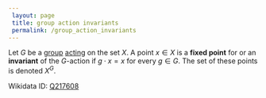 ```yaml
---
 layout: page
 title: group action invariants
 permalink: /group_action_invariants
---
```

Let $G$ be a [group](https://defsmath.github.io/DefsMath/group) [acting](https://defsmath.github.io/DefsMath/group_action) on the set $X$. A point $x\in X$ is a **fixed point** for or an **invariant** of the $G$-action if $g\cdot x=x$ for every $g\in G$. The set of these points is denoted $X^G$.

Wikidata ID: [Q217608](https://www.wikidata.org/wiki/Q217608)